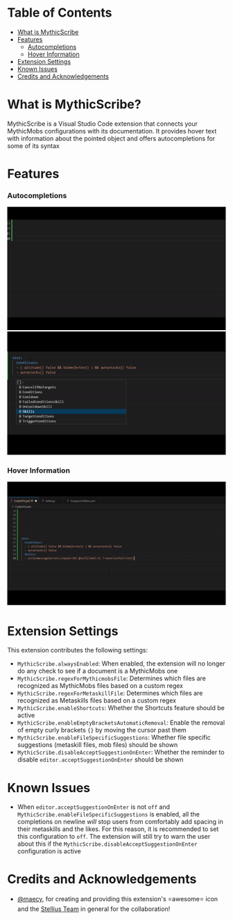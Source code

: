 # Table of Contents

- [What is MythicScribe](#what-is-mythicscribe)
- [Features](#features)
  - [Autocompletions](#autocompletions)
  - [Hover Information](#hover-informations)
- [Extension Settings](#extension-settings)
- [Known Issues](#known-issues)
- [Credits and Acknowledgements](#credits-and-acknowledgements)

# What is MythicScribe?

MythicScribe is a Visual Studio Code extension that connects your MythicMobs configurations with its documentation. It provides hover text with information about the pointed object and offers autocompletions for some of its syntax


# Features

### Autocompletions
![Autocompletion Demo](https://raw.githubusercontent.com/Lxlp38/MythicScribe/refs/heads/master/demos/autocompletion-demo.gif)
![Autocompletion Demo](https://raw.githubusercontent.com/Lxlp38/MythicScribe/refs/heads/master/demos/autocompletion2-demo.gif)

### Hover Information
![Hover Demo](https://raw.githubusercontent.com/Lxlp38/MythicScribe/refs/heads/master/demos/hover-demo.gif)


# Extension Settings

This extension contributes the following settings:

* `MythicScribe.alwaysEnabled`: When enabled, the extension will no longer do any check to see if a document is a MythicMobs one
* `MythicScribe.regexForMythicmobsFile`: Determines which files are recognized as MythicMobs files based on a custom regex
* `MythicScribe.regexForMetaskillFile`: Determines which files are recognized as Metaskills files based on a custom regex
* `MythicScribe.enableShortcuts`: Whether the Shortcuts feature should be active
* `MythicScribe.enableEmptyBracketsAutomaticRemoval`: Enable the removal of empty curly brackets `{}` by moving the cursor past them
* `MythicScribe.enableFileSpecificSuggestions`: Whether file specific suggestions (metaskill files, mob files) should be shown
* `MythicScribe.disableAcceptSuggestionOnEnter`: Whether the reminder to disable `editor.acceptSuggestionOnEnter` should be shown


# Known Issues

* When `editor.acceptSuggestionOnEnter` is not `off` and `MythicScribe.enableFileSpecificSuggestions` is enabled, all the completions on newline *will* stop users from comfortably add spacing in their metaskills and the likes. For this reason, it is recommended to set this configuration to `off`. The extension will still try to warn the user about this if the `MythicScribe.disableAcceptSuggestionOnEnter` configuration is active


# Credits and Acknowledgements
- [@maecy](https://twitter.com/maecy_official?s=21&t=ZBZ5BDKcoa6LYFwgd690_A), for creating and providing this extension's ⭐awesome⭐ icon and the [Stellius Team](https://stellius.net/) in general for the collaboration!